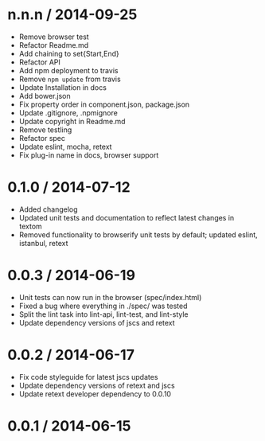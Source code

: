 
n.n.n / 2014-09-25
==================

 * Remove browser test
 * Refactor Readme.md
 * Add chaining to set{Start,End}
 * Refactor API
 * Add npm deployment to travis
 * Remove `npm update` from travis
 * Update Installation in docs
 * Add bower.json
 * Fix property order in component.json, package.json
 * Update .gitignore, .npmignore
 * Update copyright in Readme.md
 * Remove testling
 * Refactor spec
 * Update eslint, mocha, retext
 * Fix plug-in name in docs, browser support

0.1.0 / 2014-07-12
==================

 * Added changelog
 * Updated unit tests and documentation to reflect latest changes in textom
 * Removed functionality to browserify unit tests by default; updated eslint, istanbul, retext

0.0.3 / 2014-06-19
==================

 * Unit tests can now run in the browser (spec/index.html)
 * Fixed a bug where everything in ./spec/ was tested
 * Split the lint task into lint-api, lint-test, and lint-style
 * Update dependency versions of jscs and retext

0.0.2 / 2014-06-17
==================

 * Fix code styleguide for latest jscs updates
 * Update dependency versions of retext and jscs
 * Update retext developer dependency to 0.0.10

0.0.1 / 2014-06-15
==================
